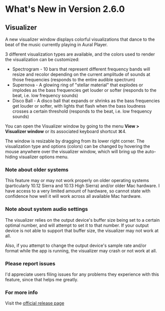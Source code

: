 #  What's New in Version 2.6.0

## Visualizer

A new visualizer window displays colorful visualizations that dance to the beat of the music currently playing in Aural Player. 

3 different visualization types are available, and the colors used to render the visualization can be customized:
* Spectrogram - 10 bars that represent different frequency bands will resize and recolor depending on the current amplitude of sounds at those frequencies (responds to the entire audible spectrum)
* Supernova - A glowing ring of "stellar material" that explodes or implodes as the bass frequencies get louder or softer (responds to the beat, i.e. low frequency sounds)
* Disco Ball - A disco ball that expands or shrinks as the bass frequencies get louder or softer, with lights that flash when the bass loudness crosses a certain threshold (responds to the beat, i.e. low frequency sounds)

You can open the Visualizer window by going to the menu **View > Visualizer window** or its associated keyboard shortcut ⌘4.

The window is resizable by dragging from its lower right corner. The visualization type and options (colors) can be changed by hovering the mouse anywhere over the visualizer window, which will bring up the auto-hiding visualizer options menu.

### Note about older systems

This feature may or may not work properly on older operating systems (particularly 10.12 Sierra and 10.13 High Sierra) and/or older Mac hardware. I have access to a very limited amount of hardware, so cannot state with confidence how well it will work across all available Mac hardware.

### Note about system audio settings

The visualizer relies on the output device's buffer size being set to a certain optimal number, and will attempt to set it to that number. If your output device is not able to support that buffer size, the visualizer may not work at all.

Also, if you attempt to change the output device's sample rate and/or format while the app is running, the visualizer may crash or not work at all.

### Please report issues

I'd appreciate users filing issues for any problems they experience with this feature, since that helps me greatly.

### **For more info**
Visit the [official release page](https://github.com/maculateConception/aural-player/releases/tag/2.6.0)
